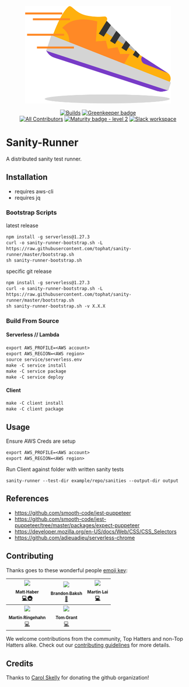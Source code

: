 <div align="center"> <img src="./runner.png" width="400px;"/>

[![Builds](https://img.shields.io/circleci/project/github/tophat/sanity-runner/master.svg)](https://circleci.com/gh/tophat/sanity-runner/tree/master)
[![Greenkeeper badge](https://badges.greenkeeper.io/tophat/sanity-runner.svg)](https://greenkeeper.io/) <br />
[![All Contributors](https://img.shields.io/badge/all_contributors-5-orange.svg?style=flat)](#Contributing)
[![Maturity badge - level 2](https://img.shields.io/badge/Maturity-Level%202%20--%20First%20Release-yellowgreen.svg)](https://github.com/tophat/getting-started/blob/master/scorecard.md)
[![Slack workspace](https://slackinvite.dev.tophat.com/badge.svg)](https://opensource.tophat.com/slack)

</div>

# Sanity-Runner

A distributed sanity test runner.


## Installation
* requires aws-cli
* requires jq


### Bootstrap Scripts
latest release 
```
npm install -g serverless@1.27.3
curl -o sanity-runner-bootstrap.sh -L https://raw.githubusercontent.com/tophat/sanity-runner/master/bootstrap.sh
sh sanity-runner-bootstrap.sh
```

specific git release 
```
npm install -g serverless@1.27.3
curl -o sanity-runner-bootstrap.sh -L https://raw.githubusercontent.com/tophat/sanity-runner/master/bootstrap.sh
sh sanity-runner-bootstrap.sh -v X.X.X
```


### Build From Source

#### Serverless // Lambda
```
export AWS_PROFILE=<AWS account>
export AWS_REGION=<AWS region>
source service/serverless.env
make -C service install
make -C service package
make -C service deploy
```
#### Client
```
make -C client install
make -C client package
```
## Usage

Ensure AWS Creds are setup
```
export AWS_PROFILE=<AWS account>
export AWS_REGION=<AWS region>
```

Run Client against folder with written sanity tests
```
sanity-runner --test-dir example/repo/sanities --output-dir output
```

## References

- https://github.com/smooth-code/jest-puppeteer
- https://github.com/smooth-code/jest-puppeteer/tree/master/packages/expect-puppeteer
- https://developer.mozilla.org/en-US/docs/Web/CSS/CSS_Selectors
- https://github.com/adieuadieu/serverless-chrome

## Contributing

Thanks goes to these wonderful people [emoji key](https://github.com/kentcdodds/all-contributors#emoji-key):

| [<img src="https://avatars1.githubusercontent.com/u/42545233?s=400&v=4" width="100px;"/><br /><sub><b>Matt Haber</b></sub>](https://github.com/mhaber-tophat)<br />[💻](https://github.com/mhaber-tophat)[🚇](https://github.com/tophat/sanity-runner/commits?author=mhaber-tophat) | [<img src="https://avatars.githubusercontent.com/u/39271619?s=100" width="100px;"/><br /><sub><b>Brandon Baksh</b></sub>](https://github.com/brandonbaksh)<br />[📖](https://github.com/tophat/sanity-runner/commits?author=brandonbaksh) | [<img src="https://avatars2.githubusercontent.com/u/2723622?s=400&v=4" width="100px;"/><br /><sub><b>Martin Lai</b></sub>](https://github.com/eastenluis)<br />[💻](https://github.com/tophat/sanity-runner) |
| :---: | :---: | :---: |
| [<img src="https://avatars3.githubusercontent.com/u/76803?s=400&v=4" width="100px;"/><br /><sub><b>Martin Ringehahn</b></sub>](https://github.com/chrono)<br />[💻](https://github.com/tophat/sanity-runner) | [<img src="https://avatars3.githubusercontent.com/u/4661702?s=400&v=4" width="100px;"/><br /><sub><b>Tom Grant</b></sub>](https://github.com/tgrant59)<br />[💻](https://github.com/tophat/sanity-runner) |

We welcome contributions from the community, Top Hatters and non-Top Hatters alike. Check out our [contributing guidelines](CONTRIBUTING.md) for more details.

## Credits
Thanks to [Carol Skelly](https://github.com/iatek) for donating the github organization!
